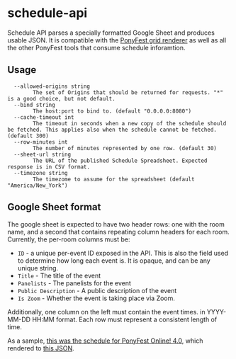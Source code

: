 # schedule-api

Schedule API parses a specially formatted Google Sheet and produces usable JSON. It is compatible
with the [PonyFest grid renderer](https://github.com/PonyFest/website/blob/master/static/scripts/schedule.js)
as well as all the other PonyFest tools that consume schedule inforamtion.

## Usage

```
  --allowed-origins string
    	The set of Origins that should be returned for requests. "*" is a good choice, but not default.
  --bind string
    	The host:port to bind to. (default "0.0.0.0:8080")
  --cache-timeout int
    	The timeout in seconds when a new copy of the schedule should be fetched. This applies also when the schedule cannot be fetched. (default 300)
  --row-minutes int
    	The number of minutes represented by one row. (default 30)
  --sheet-url string
    	The URL of the published Schedule Spreadsheet. Expected response is in CSV format.
  --timezone string
    	The timezome to assume for the spreadsheet (default "America/New_York")
```

## Google Sheet format

The google sheet is expected to have two header rows: one with the room name, and a second that
contains repeating column headers for each room. Currently, the per-room columns must be:

* `ID` - a unique per-event ID exposed in the API. This is also the field used to determine how long
  each event is. It is opaque, and can be any unique string.
* `Title` - The title of the event
* `Panelists` - The panelists for the event
* `Public Description` - A public description of the event
* `Is Zoom` - Whether the event is taking place via Zoom.

Additionally, one column on the left must contain the event times. in YYYY-MM-DD HH:MM format. Each
row must represent a consistent length of time.

As a sample,
[this was the schedule for PonyFest Online! 4.0](https://docs.google.com/spreadsheets/d/1UHjn4SEqcmZjfXd1VoHLzP1UG0HFO5BKMpFFxLsjzyY/edit?usp=sharing), which rendered to [this JSON](https://ponyfest.horse/4.0/schedule.json).
